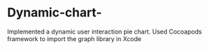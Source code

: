 # Dynamic-chart-

Implemented a dynamic user interaction pie chart. 
Used Cocoapods framework to import the graph library in Xcode
